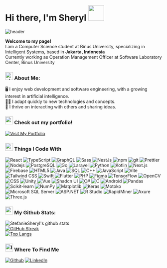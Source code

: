 <h1> Hi there, I'm Sheryl <img src="https://media.giphy.com/media/mGcNjsfWAjY5AEZNw6/giphy.gif" width="50"> </h1>
<img src="https://media.giphy.com/media/BRN2Xi0MqnjjO/giphy.gif?cid=ecf05e47frqhnc3mnpgx7kpt05yzmsqyn16t1yycheywsl0o&ep=v1_gifs_related&rid=giphy.gif&ct=g" alt="header" />
<p>
  <b>Welcome to my page! </b></br> 
  I am a Computer Science student at Binus University, specializing in Intelligent Systems, based in <b>Jakarta, Indonesia</b></br> 
  Currently working as Operation Management Officer at Software Laboratory Center, Binus University
</p>

 ### <img src="https://media.giphy.com/media/v1.Y2lkPTc5MGI3NjExejZ6eDd2b21mdWR3eXIxZmJwZW9hc2EzdGJ0YmRxN3J2YjljZjZ0eCZlcD12MV9naWZzX3NlYXJjaCZjdD1n/6FxJBpNTBgWdJCXKD4/giphy.gif"  width="25" alt="about me" /> About Me:
<p>
🖥 I enjoy web development and software engineering, with a growing interest in artificial intelligence.</br> 
👩‍💻 I adapt quickly to new technologies and concepts.</br> 
👯 I thrive on interacting with others and sharing ideas.</br> 
</p>

### <img src="https://media.giphy.com/media/v1.Y2lkPTc5MGI3NjExYzJnNGM3NGhkczFvbnhrcDloNXI0czVzZThzMmVycmppeGg1anpwOCZlcD12MV9naWZzX3NlYXJjaCZjdD1n/C299iw7dL1YF7oni9e/giphy.gif" width="25" alt="portofolio website" /> Check out my portfolio!
<a href="https://binusianorg-my.sharepoint.com/personal/teresa_sheryl_binus_edu/_layouts/15/guestaccess.aspx?share=EcjX1CmcdDtIllzbBTOsb34BGEIE1TRDHPKPxpIqxcNZGQ&e=rdqVaV" target="_blank">
  <img src="https://img.shields.io/badge/Visit%20My%20Portfolio-blue?style=for-the-badge&logo=appveyor" alt="Visit My Portfolio" />
</a>

###  <img src="https://media.giphy.com/media/JIX9t2j0ZTN9S/giphy.gif" width="25" alt="computer code gif" /> Things I Code With
<p>
  <img alt="React" src="https://img.shields.io/badge/-React-45b8d8?style=flat-square&logo=react&logoColor=white" />
  <img alt="TypeScript" src="https://img.shields.io/badge/-TypeScript-007ACC?style=flat-square&logo=typescript&logoColor=white" />
  <img alt="GraphQL" src="https://img.shields.io/badge/-GraphQL-E10098?style=flat-square&logo=graphql&logoColor=white" />
  <img alt="Sass" src="https://img.shields.io/badge/-Sass-CC6699?style=flat-square&logo=sass&logoColor=white" />
  <img alt="NestJs" src="https://img.shields.io/badge/-NestJs-ea2845?style=flat-square&logo=nestjs&logoColor=white" />
  <img alt="npm" src="https://img.shields.io/badge/-NPM-CB3837?style=flat-square&logo=npm&logoColor=white" />
  <img alt="git" src="https://img.shields.io/badge/-Git-F05032?style=flat-square&logo=git&logoColor=white" />
  <img alt="Prettier" src="https://img.shields.io/badge/-Prettier-F7B93E?style=flat-square&logo=prettier&logoColor=white" />
  <img alt="Nodejs" src="https://img.shields.io/badge/-Nodejs-43853d?style=flat-square&logo=Node.js&logoColor=white" />
  <img alt="PostgreSQL" src="https://img.shields.io/badge/-PostgreSQL-336791?style=flat-square&logo=postgresql&logoColor=white" />
  <img alt="Go" src="https://img.shields.io/badge/-Go-00ADD8?style=flat-square&logo=go&logoColor=white" />
  <img alt="Laravel" src="https://img.shields.io/badge/-Laravel-FF2D20?style=flat-square&logo=laravel&logoColor=white" />
  <img alt="Python" src="https://img.shields.io/badge/-Python-3776AB?style=flat-square&logo=python&logoColor=white" />
  <img alt="Kotlin" src="https://img.shields.io/badge/-Kotlin-0095D5?style=flat-square&logo=kotlin&logoColor=white" />
  <img alt="Next.js" src="https://img.shields.io/badge/-Next.js-000000?style=flat-square&logo=next.js&logoColor=white" />
  <img alt="Firebase" src="https://img.shields.io/badge/-Firebase-FFCA28?style=flat-square&logo=firebase&logoColor=white" />
  <img alt="HTML5" src="https://img.shields.io/badge/-HTML5-E34F26?style=flat-square&logo=html5&logoColor=white" />
  <img alt="Java" src="https://img.shields.io/badge/-Java-007396?style=flat-square&logo=java&logoColor=white" />
  <img alt="SQL" src="https://img.shields.io/badge/-SQL-003B57?style=flat-square&logo=sqlite&logoColor=white" />
  <img alt="C++" src="https://img.shields.io/badge/-C++-00599C?style=flat-square&logo=cplusplus&logoColor=white" />
  <img alt="JavaScript" src="https://img.shields.io/badge/-JavaScript-F7DF1E?style=flat-square&logo=javascript&logoColor=white" />
  <img alt="Vite" src="https://img.shields.io/badge/-Vite-646CFF?style=flat-square&logo=vite&logoColor=white" />
  <img alt="Tailwind CSS" src="https://img.shields.io/badge/-Tailwind%20CSS-38B2AC?style=flat-square&logo=tailwind-css&logoColor=white" />
  <img alt="Swift" src="https://img.shields.io/badge/-Swift-FA7343?style=flat-square&logo=swift&logoColor=white" />
  <img alt="Flutter" src="https://img.shields.io/badge/-Flutter-02569B?style=flat-square&logo=flutter&logoColor=white" />
  <img alt="PHP" src="https://img.shields.io/badge/-PHP-777BB4?style=flat-square&logo=php&logoColor=white" />
  <img alt="Figma" src="https://img.shields.io/badge/-Figma-F24E1E?style=flat-square&logo=figma&logoColor=white" />
  <img alt="TensorFlow" src="https://img.shields.io/badge/-TensorFlow-FF6F00?style=flat-square&logo=tensorflow&logoColor=white" />
  <img alt="OpenCV" src="https://img.shields.io/badge/-OpenCV-5C3EE8?style=flat-square&logo=opencv&logoColor=white" />
  <img alt="CSS" src="https://img.shields.io/badge/-CSS-1572B6?style=flat-square&logo=css3&logoColor=white" />
  <img alt="Unity" src="https://img.shields.io/badge/-Unity-000000?style=flat-square&logo=unity&logoColor=white" />
  <img alt="Vue" src="https://img.shields.io/badge/-Vue-4FC08D?style=flat-square&logo=vue.js&logoColor=white" />
  <img alt="Shadcn UI" src="https://img.shields.io/badge/-Shadcn%20UI-38B2AC?style=flat-square&logo=tailwind-css&logoColor=white" />
  <img alt="C#" src="https://img.shields.io/badge/-C%23-239120?style=flat-square&logo=c-sharp&logoColor=white" />
  <img alt="C" src="https://img.shields.io/badge/-C-A8B9CC?style=flat-square&logo=c&logoColor=white" />
  <img alt="Android" src="https://img.shields.io/badge/-Android-3DDC84?style=flat-square&logo=android&logoColor=white" />
  <img alt="Pandas" src="https://img.shields.io/badge/-Pandas-150458?style=flat-square&logo=pandas&logoColor=white" />
  <img alt="Scikit-learn" src="https://img.shields.io/badge/-Scikit--learn-F7931E?style=flat-square&logo=scikit-learn&logoColor=white" />
  <img alt="NumPy" src="https://img.shields.io/badge/-NumPy-013243?style=flat-square&logo=numpy&logoColor=white" />
  <img alt="Matplotlib" src="https://img.shields.io/badge/-Matplotlib-007ACC?style=flat-square&logo=matplotlib&logoColor=white" />
  <img alt="Keras" src="https://img.shields.io/badge/-Keras-D00000?style=flat-square&logo=keras&logoColor=white" />
  <img alt="Motoko" src="https://img.shields.io/badge/-Motoko-2D9CDB?style=flat-square&logo=motoko&logoColor=white" />
  <img alt="Microsoft SQL Server" src="https://img.shields.io/badge/-Microsoft%20SQL%20Server-CC2927?style=flat-square&logo=microsoft-sql-server&logoColor=white" />
  <img alt="ASP.NET" src="https://img.shields.io/badge/-ASP.NET-5C2D91?style=flat-square&logo=dotnet&logoColor=white" />
  <img alt="R Studio" src="https://img.shields.io/badge/-R%20Studio-276DC3?style=flat-square&logo=rstudio&logoColor=white" />
  <img alt="RapidMiner" src="https://img.shields.io/badge/-RapidMiner-FFB500?style=flat-square&logo=rapidminer&logoColor=white" />
  <img alt="Axure" src="https://img.shields.io/badge/-Axure%20RP-003366?style=flat-square&logo=axure&logoColor=white" />
  <img alt="Three.js" src="https://img.shields.io/badge/-Three.js-000000?style=flat-square&logo=three.js&logoColor=white" />
</p>


### <img src='https://media1.giphy.com/media/du3J3cXyzhj75IOgvA/giphy.gif?cid=ecf05e47x2g034i9pzwtzzsd3xgg2w9nr94t4tflbbgo3008&rid=giphy.gif' width='25' /> My Github Stats:
![StefanieSheryl's github stats](https://github-readme-stats.vercel.app/api?username=StefanieSheryl&show_icons=true&title_color=00BFFF&icon_color=FF7F50&text_color=FFFFFF&bg_color=003366&hide=issues&count_private=true&include_all_commits=true&card_width=400)</br>
[![GitHub Streak](https://github-readme-streak-stats.herokuapp.com/?user=StefanieSheryl&theme=dark&background=003366&ring=00BFFF&fire=FF7F50&currStreakLabel=FFFFFF&card_width=400)](https://git.io/streak-stats)</br>
[![Top Langs](https://github-readme-stats.vercel.app/api/top-langs/?username=StefanieSheryl&layout=compact&text_color=FFFFFF&bg_color=003366&title_color=00BFFF&icon_color=FF7F50&hide=css,html,php&card_width=400)](https://github.com/StefanieSheryl/github-readme-stats)</br>

### <img src="https://media.giphy.com/media/NyvHpr4SYdXGHOxgQz/giphy.gif?cid=790b761185j51v7u3mlz5zlt6shscgdmoyrqihbque1xzmyg&ep=v1_gifs_search&rid=giphy.gif&ct=g" width="25" alt="location" /> Where To Find Me
<p>
  <a href="https://github.com/StefanieSheryl" target="_blank"><img alt="Github" src="https://img.shields.io/badge/GitHub-%2312100E.svg?&style=for-the-badge&logo=Github&logoColor=white" /></a> 
  <a href="https://www.linkedin.com/in/teresa-sheryl-48140b208/" target="_blank"><img alt="LinkedIn" src="https://img.shields.io/badge/linkedin-%230077B5.svg?&style=for-the-badge&logo=linkedin&logoColor=white" /></a> 
</p>
